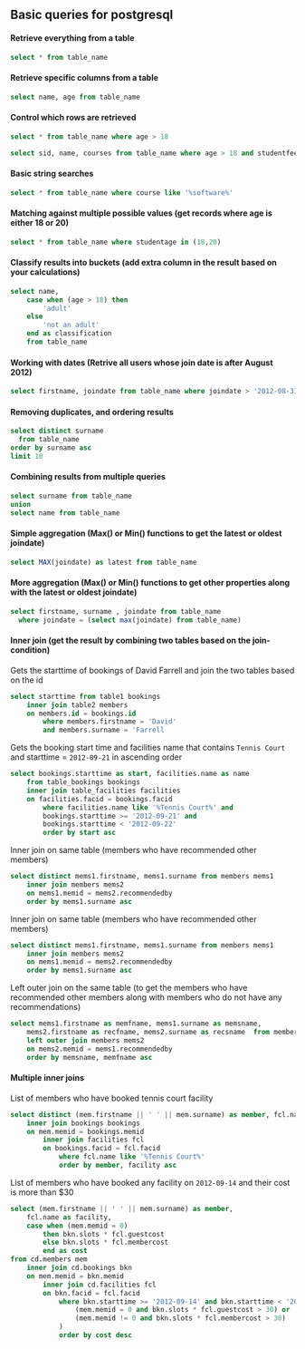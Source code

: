 ## Basic queries for postgresql

#### Retrieve everything from a table
```sql
select * from table_name
```

#### Retrieve specific columns from a table
```sql
select name, age from table_name
```

#### Control which rows are retrieved
```sql
select * from table_name where age > 18

select sid, name, courses from table_name where age > 18 and studentfee < 5000
```

#### Basic string searches
```sql
select * from table_name where course like '%software%' 
```

#### Matching against multiple possible values (get records where age is either 18 or 20)
```sql
select * from table_name where studentage in (18,20)
```

#### Classify results into buckets (add extra column in the result based on your calculations)
```sql
select name, 
	case when (age > 18) then
		'adult'
	else
		'not an adult' 
	end	as classification
	from table_name
```

#### Working with dates (Retrive all users whose join date is after August 2012)
```sql
select firstname, joindate from table_name where joindate > '2012-08-31'
```

#### Removing duplicates, and ordering results
```sql
select distinct surname 
  from table_name 
order by surname asc 
limit 10
```

#### Combining results from multiple queries
```sql
select surname from table_name 
union 
select name from table_name
```

#### Simple aggregation (Max() or Min() functions to get the latest or oldest joindate)
```sql
select MAX(joindate) as latest from table_name
```

#### More aggregation (Max() or Min() functions to get other properties along with the latest or oldest joindate)
```sql
select firstname, surname , joindate from table_name 
  where joindate = (select max(joindate) from table_name)
```

#### Inner join (get the result by combining two tables based on the join-condition)
Gets the starttime of bookings of David Farrell and join the two tables based on the id
```sql
select starttime from table1 bookings
	inner join table2 members
	on members.id = bookings.id
		where members.firstname = 'David'
		and members.surname = 'Farrell
```

Gets the booking start time and facilities name that contains ```Tennis Court``` and starttime = ```2012-09-21``` in ascending order
```sql
select bookings.starttime as start, facilities.name as name 
	from table_bookings bookings
	inner join table_facilities facilities 
	on facilities.facid = bookings.facid
		where facilities.name like '%Tennis Court%' and 
		bookings.starttime >= '2012-09-21' and 
		bookings.starttime < '2012-09-22'
		order by start asc
```

Inner join on same table (members who have recommended other members)
```sql
select distinct mems1.firstname, mems1.surname from members mems1
	inner join members mems2
	on mems1.memid = mems2.recommendedby
	order by mems1.surname asc
```

Inner join on same table (members who have recommended other members)
```sql
select distinct mems1.firstname, mems1.surname from members mems1
	inner join members mems2
	on mems1.memid = mems2.recommendedby
	order by mems1.surname asc
```

Left outer join on the same table (to get the members who have recommended other members along with members who do not have any recommendations)
```sql
select mems1.firstname as memfname, mems1.surname as memsname,
	mems2.firstname as recfname, mems2.surname as recsname  from members mems1
	left outer join members mems2
	on mems2.memid = mems1.recommendedby
	order by memsname, memfname asc
```

#### Multiple inner joins
List of members who have booked tennis court facility
```sql
select distinct (mem.firstname || ' ' || mem.surname) as member, fcl.name as facility from members mem
	inner join bookings bookings
	on mem.memid = bookings.memid
		inner join facilities fcl 
		on bookings.facid = fcl.facid
			where fcl.name like '%Tennis Court%'
			order by member, facility asc
```

List of members who have booked any facility on ```2012-09-14``` and their cost is more than $30
```sql
select (mem.firstname || ' ' || mem.surname) as member, 
	fcl.name as facility,
	case when (mem.memid = 0)
		then bkn.slots * fcl.guestcost
		else bkn.slots * fcl.membercost
		end as cost
from cd.members mem
	inner join cd.bookings bkn
	on mem.memid = bkn.memid
		inner join cd.facilities fcl
		on bkn.facid = fcl.facid
			where bkn.starttime >= '2012-09-14' and bkn.starttime < '2012-09-15' and (
				(mem.memid = 0 and bkn.slots * fcl.guestcost > 30) or
			  	(mem.memid != 0 and bkn.slots * fcl.membercost > 30)
			)
			order by cost desc
```

